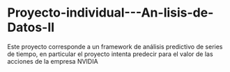 # Proyecto-individual---An-lisis-de-Datos-II
Este proyecto corresponde a un framework de análisis predictivo de series de tiempo, en particular el proyecto intenta predecir para el valor de las acciones de la empresa NVIDIA
